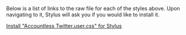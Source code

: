 Below is a list of links to the raw file for each of the styles above. Upon navigating to it, Stylus will ask you if you would like to install it.  

[Install "Accountless Twitter.user.css" for Stylus](https://raw.githubusercontent.com/Neop0litan/CSS-Tweaks/main/Stylus/twitter.com/Accountless%20Twitter.user.css)  